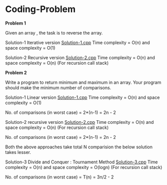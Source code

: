 # Coding-Problem

**Problem 1**

Given an array , the task is to reverse the array.

Solution-1 Iterative version
[Solution-1.cpp](https://github.com/ekant1999/coding-problem/blob/main/ReverseArray.cpp)
Time complexity = O(n) and space complexity = O(1)

Solution-2 Recursive version
[Solution-2.cpp](https://github.com/ekant1999/coding-problem/blob/main/ReverseArrayUsingRecursion.cpp)
Time complexity = O(n) and space complexity = O(n) (For recursion call stack)

**Problem 2**

Write a program to return minimum and maximum in an array. Your program should make the minimum number of comparisons.

Solution-1 Linear version
[Solution-1.cpp](https://github.com/ekant1999/coding-problem/blob/main/MinMaxElementOfArrayUsingLinearserach.cpp)
Time complexity = O(n) and space complexity = O(1)

No. of comparisons (in worst case) = 2*(n-1) = 2n - 2

Solution-2 recursive version
[Solution-2.cpp](https://github.com/ekant1999/coding-problem/blob/main/MinMaxOfArrayUsingRecursion.cpp)
Time complexity = O(n) and space complexity = O(n) (For recursion call stack)

No. of comparisons (in worst case) = 2*(n-1) = 2n - 2

Both the above approaches take total N comparision the below solution takes lesser.

Solution-3 Divide and Conquer : Tournament Method
[Solution-3.cpp]()
Time complexity = O(n) and space complexity = O(logn) (For recursion call stack)

No. of comparisons (in worst case) = T(n) = 3n/2 - 2


